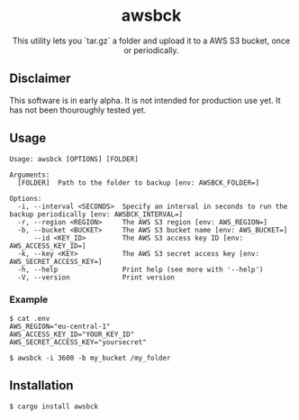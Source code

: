 <h1 align="center">awsbck</h1>

<p align="center">
This utility lets you `tar.gz` a folder and upload it to a AWS S3 bucket, once or periodically.
</p>

## Disclaimer

This software is in early alpha. It is not intended for production use yet. It has not been thouroughly tested yet.

## Usage

```
Usage: awsbck [OPTIONS] [FOLDER]

Arguments:
  [FOLDER]  Path to the folder to backup [env: AWSBCK_FOLDER=]

Options:
  -i, --interval <SECONDS>  Specify an interval in seconds to run the backup periodically [env: AWSBCK_INTERVAL=]
  -r, --region <REGION>     The AWS S3 region [env: AWS_REGION=]
  -b, --bucket <BUCKET>     The AWS S3 bucket name [env: AWS_BUCKET=]
      --id <KEY_ID>         The AWS S3 access key ID [env: AWS_ACCESS_KEY_ID=]
  -k, --key <KEY>           The AWS S3 secret access key [env: AWS_SECRET_ACCESS_KEY=]
  -h, --help                Print help (see more with '--help')
  -V, --version             Print version
```

### Example

```shell
$ cat .env
AWS_REGION="eu-central-1"
AWS_ACCESS_KEY_ID="YOUR_KEY_ID"
AWS_SECRET_ACCESS_KEY="yoursecret"

$ awsbck -i 3600 -b my_bucket /my_folder
```

## Installation

```shell
$ cargo install awsbck
```
